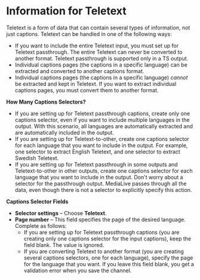 # Information for Teletext<a name="teletext"></a>

Teletext is a form of data that can contain several types of information, not just captions\. Teletext can be handled in one of the following ways:
+ If you want to include the entire Teletext input, you must set up for Teletext passthrough\. The entire Teletext can never be converted to another format\. Teletext passthrough is supported only in a TS output\. 
+ Individual captions pages \(the captions in a specific language\) can be extracted and converted to another captions format\.
+ Individual captions pages \(the captions in a specific language\) *cannot* be extracted and kept in Teletext\. If you want to extract individual captions pages, you must convert them to another format\.

**How Many Captions Selectors?**
+ If you are setting up for Teletext passthrough captions, create only one captions selector, even if you want to include multiple languages in the output\. With this scenario, all languages are automatically extracted and are automatically included in the output\. 
+ If you are setting up for Teletext\-to\-other, create one captions selector for each language that you want to include in the output\. For example, one selector to extract English Teletext, and one selector to extract Swedish Teletext\.
+ If you are setting up for Teletext passthrough in some outputs and Teletext\-to\-other in other outputs, create one captions selector for each language that you want to include in the output\. Don't worry about a selector for the passthrough output\. MediaLive passes through all the data, even though there is not a selector to explicitly specify this action\. 

**Captions Selector Fields**
+ **Selector settings** – Choose **Teletext**\.
+ **Page number** – This field specifies the page of the desired language\. Complete as follows: 
  + If you are setting up for Teletext passthrough captions \(you are creating only one captions selector for the input captions\), keep the field blank\. The value is ignored\.
  + If you are converting Teletext to another format \(you are creating several captions selectors, one for each language\), specify the page for the language that you want\. If you leave this field blank, you get a validation error when you save the channel\. 